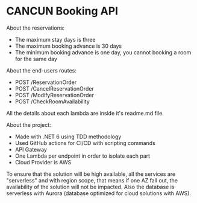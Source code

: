 # CANCUN Booking API

About the reservations:
- The maximum stay days is three
- The maximum booking advance is 30 days
- The minimum booking advance is one day, you cannot booking a room for the same day

About the end-users routes:
- POST /ReservationOrder
- POST /CancelReservationOrder
- POST /ModifyReservationOrder
- POST /CheckRoomAvailability 

All the details about each lambda are inside it's readme.md file.

About the project:
- Made with .NET 6 using TDD methodology
- Used GitHub actions for CI/CD with scripting commands
- API Gateway
- One Lambda per endpoint in order to isolate each part
- Cloud Provider is AWS

To ensure that the solution will be high available, all the services are "serverless" and with region scope, that means if one AZ fall out, the availability of the solution will not be impacted. Also the database is serverless with Aurora (database optimized for cloud solutions with AWS).

